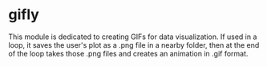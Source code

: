 # gifly

This module is dedicated to creating GIFs for data visualization. If used in a loop, it saves the user's plot as a .png file in a nearby folder, then at the end of the loop takes those .png files and creates an animation in .gif format.
